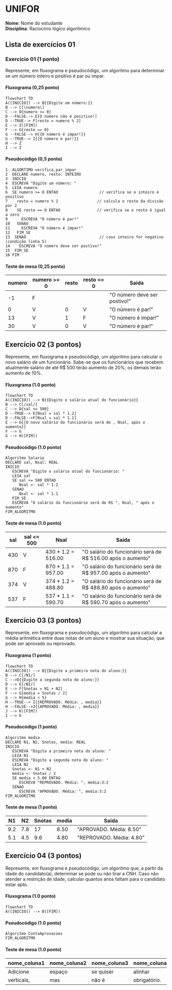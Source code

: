 
# UNIFOR
**Nome**: Nome do estudante <br>
**Disciplina**: Raciocínio lógico algorítmico

## Lista de exercícios 01

### Exercício 01 (1 ponto)
Represente, em fluxograma e pseudocódigo, um algoritmo para determinar se um número inteiro e positivo é par ou impar.

#### Fluxograma (0,25 ponto)

```mermaid
flowchart TD
A([INICIO]) --> B{{Digite um número:}}
B --> C[\numero\]
C --> D{numero >= 0}
D --FALSE--> E[O número não é positivo!]
D --TRUE--> F[resto = numero % 2]
E --> Z([FIM])
F --> G{resto == 0}
G --FALSE--> H{{O número é impar!}}
G --TRUE--> I{{O número é par!}}
H --> Z
I --> Z
```

#### Pseudocódigo (0,5 ponto)
```
1  ALGORTIMO verifica_par_impar
2  DECLARE numero, resto: INTEIRO
3  INICIO
4  ESCREVA "Digite um número: "
5  LEIA numero
6  SE numero >= 0 ENTAO                  // verifica se o inteiro é positivo
7    resto = numero % 2                 // calcula o resto da divisão por 2
8    SE resto == 0 ENTAO                // verifica se o resto é igual a zero
9      ESCREVA "O número é par!"
10   SENAO
11     ESCREVA "O número é impar!"
12   FIM_SE
13  SENAO                                // caso inteiro for negativo (condição linha 5)
14    ESCREVA "O número deve ser postivo!"
15  FIM_SE
16 FIM
```

#### Teste de mesa (0,25 ponto)
| numero | numero >= 0 | resto | resto == 0 | Saída |
| -- | -- | -- | -- | -- | 
| -1 | F |   |   | "O número deve ser postivo!" |
| 0  | V | 0 | V | "O número é par!" |
| 13 | V | 1 | F | "O número é impar!" |
| 30 | V | 0 | V | "O número é par!" |

## Exercício 02 (3 pontos)
Represente, em fluxograma e pseudocódigo, um algoritmo para calcular o novo salário de um funcionário. 
Sabe-se que os funcionários que recebem atualmente salário de até R$ 500 terão aumento de 20%; os demais terão aumento de 10%.

#### Fluxograma (1.0 ponto)

```mermaid
flowchart TD
A([INICIO]) --> B{{Digite o salário atual do funcionário}}
B --> C[/sal/]
C --> D{sal <= 500}
D --TRUE--> E[Nsal = sal * 1.2]
D --FALSE-->F[Nsal = sal * 1.1]
E --> G{{O novo salário do funcionário será de , Nsal, após o aumento}}
F --> G
G --> H([FIM]) 
```

#### Pseudocódigo (1.0 ponto)

```
Algoritmo Salario
DECLARE sal, Nsal: REAL
INICIO
   ESCREVA "Digite o salário atual do funcionário: "
   LEIA sal
   SE sal <= 500 ENTAO
      Nsal <- sal * 1.2
   SENAO
      Nsal <- sal * 1.1
   FIM_SE
   ESCREVA "O salário do funcionário será de R$ ", Nsal, " após o aumento"
FIM_ALGORITMO
```

#### Teste de mesa (1.0 ponto)

| sal | sal <= 500 | Nsal               | Saída                                                       |
| --  |     --     |           --       |  --                                                         | 
| 430 |     V      | 430 * 1.2 = 516.00 | "O salário do funcionário será de R$ 516.00 após o aumento" |
| 870 |     F      | 870 * 1.1 = 957.00 | "O salário do funcionário será de R$ 957.00 após o aumento" |
| 374 |     V      | 374 * 1.2 = 488.80 | "O salário do funcionário será de R$ 488.80 após o aumento" |
| 537 |     F      | 537 * 1.1 = 590.70 | "O salário do funcionário será de R$ 590.70 após o aumento" |

## Exercício 03 (3 pontos)
Represente, em fluxograma e pseudocódigo, um algoritmo para calcular a média aritmética entre duas notas de um aluno e mostrar sua situação, que pode ser aprovado ou reprovado.

#### Fluxograma (1 ponto)

```mermaid
flowchart TD
A([INICIO]) --> B{{Digite a primeira nota do aluno:}}
B --> C[/N1/] 
C -->D{{Digite a segunda nota do aluno:}}
D --> E[/N2/]
E --> F[Snotas = N1 + N2]
F --> G[media = Snotas / 2]
G --> H{media < 5}
H --TRUE--> I{{REPROVADO. Média: , media}}
H --FALSE-->J{{APROVADO. Média: , media}}
J --> K([FIM])
I --> K

```

#### Pseudocódigo (1 ponto)

```
Algoritmo media
DECLARE N1, N2, Snotas, media: REAL
INICIO
   ESCREVA "Digita a primeira nota do aluno: "
   LEIA N1
   ESCREVA "Digite a segunda nota do aluno: "
   LEIA N2
   Snotas <- N1 + N2
   media <- Snotas / 2
   SE media < 5.00 ENTAO
      ESCREVA "REPROVADO. Média: ", media:3:2
   SENAO
      ESCREVA "APROVADO. Média: ", media:3:2
FIM_ALGORITMO
```

#### Teste de mesa (1 ponto)

| N1  | N2  | Snotas | media |        Saída           | 
| --  | --  |   --   |   --  |          --            | 
| 9.2 | 7.8 |   17   | 8.50  | "APROVADO. Média: 8.50"|
| 5.1 | 4.5 |   9.6  | 4.80  |"REPROVADO. Média: 4.80"|

## Exercício 04 (3 pontos)
Represente, em fluxograma e pseudocódigo, um algoritmo que, a partir da idade do candidato(a), determinar se pode ou não tirar a CNH. 
Caso não atender a restrição de idade, calcular quantos anos faltam para o candidato estar apto.

#### Fluxograma (1.0 ponto)

```mermaid
flowchart TD
A([INICIO]) --> B([FIM])
```

#### Pseudocódigo (1.0 ponto)

```
Algoritmo ContaAprovacoes
FIM_ALGORITMO
```

#### Teste de mesa (1.0 ponto)

| nome_coluna1 | nome_coluna2 | nome_coluna3 | nome_coluna4 | nome_coluna5 | 
|      --      |      --      |      --      |      --      |      --      | 
| Adicione     | espaço       | se quiser    |  alinhar     | as barras    |
| verticais,   | mas          | não é        | obrigatório. | Entendido ?  |
